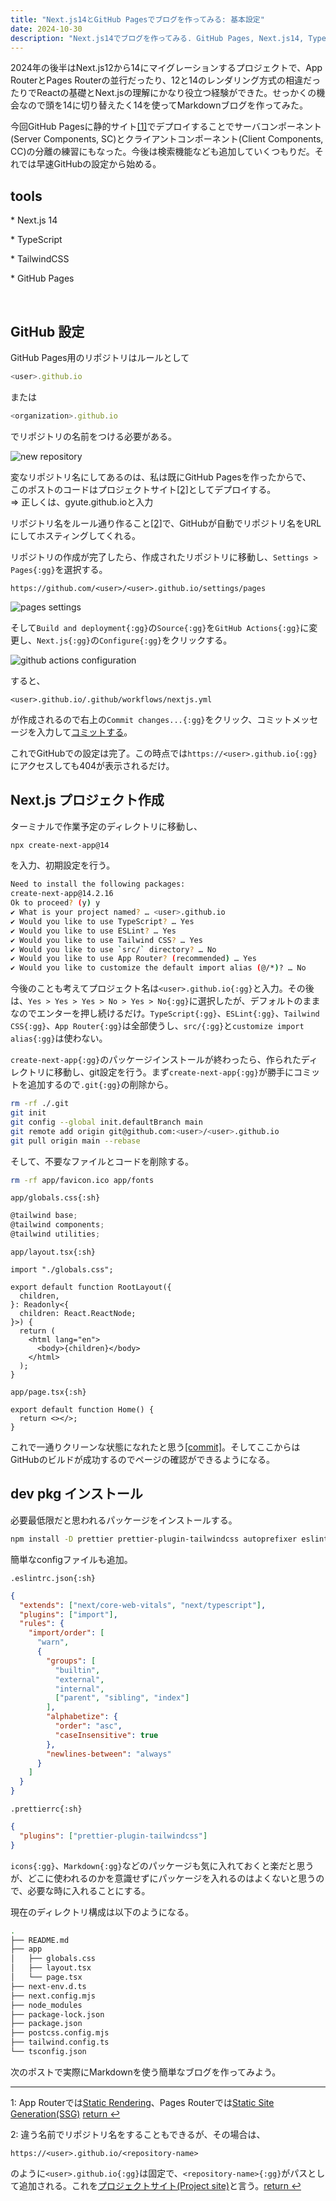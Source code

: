 ```yaml
---
title: "Next.js14とGitHub Pagesでブログを作ってみる: 基本設定"
date: 2024-10-30
description: "Next.js14でブログを作ってみる. GitHub Pages, Next.js14, TypeScript, TailwindCSS."
---
```


2024年の後半はNext.js12から14にマイグレーションするプロジェクトで、App RouterとPages Routerの並行だったり、12と14のレンダリング方式の相違だったりでReactの基礎とNext.jsの理解にかなり役立つ経験ができた。せっかくの機会なので頭を14に切り替えたく14を使ってMarkdownブログを作ってみた。

今回GitHub Pagesに静的サイト<a id="aid1" href="#ref1" class="jump">[1]</a>でデプロイすることでサーバコンポーネント(Server Components, SC)とクライアントコンポーネント(Client Components, CC)の分離の練習にもなった。今後は検索機能なども追加していくつもりだ。それでは早速GitHubの設定から始める。

## tools

\* Next.js 14

\* TypeScript

\* TailwindCSS

\* GitHub Pages

<br />

## GitHub 設定

GitHub Pages用のリポジトリはルールとして

```js
<user>.github.io
```

または

```js
<organization>.github.io
```

でリポジトリの名前をつける必要がある。

<img src="/nextjs-blog/new-repository.png" alt="new repository" class="rounded-lg my-5">
<p class="image-comment">変なリポジトリ名にしてあるのは、私は既にGitHub Pagesを作ったからで、<br />このポストのコードはプロジェクトサイト<a id="aid2" href="#ref2" class="jump">[2]</a>としてデプロイする。<br />⇒ 正しくは、gyute.github.ioと入力</p>

リポジトリ名をルール通り作ること<a id="aid2" href="#ref2" class="jump">[2]</a>で、GitHubが自動でリポジトリ名をURLにしてホスティングしてくれる。

リポジトリの作成が完了したら、作成されたリポジトリに移動し、`Settings > Pages{:gg}`を選択する。

```gg
https://github.com/<user>/<user>.github.io/settings/pages
```

<img src="/nextjs-blog/settings-pages.png" alt="pages settings" class="rounded-lg my-5">

そして`Build and deployment{:gg}`の`Source{:gg}`を`GitHub Actions{:gg}`に変更し、`Next.js{:gg}`の`Configure{:gg}`をクリックする。

<img src="/nextjs-blog/gh-actions-select.png" alt="github actions configuration" class="rounded-lg my-5">

すると、

```gg
<user>.github.io/.github/workflows/nextjs.yml
```

が作成されるので右上の`Commit changes...{:gg}`をクリック、コミットメッセージを入力して[コミットする](https://github.com/gyute/blog-example/commit/29d02f5a9e1b961f186ace40f66631a8525ec5fa)。

これでGitHubでの設定は完了。この時点では`https://<user>.github.io{:gg}`にアクセスしても404が表示されるだけ。

## Next.js プロジェクト作成

ターミナルで作業予定のディレクトリに移動し、

```sh
npx create-next-app@14
```

を入力、初期設定を行う。

```sh
Need to install the following packages:
create-next-app@14.2.16
Ok to proceed? (y) y
✔ What is your project named? … <user>.github.io
✔ Would you like to use TypeScript? … Yes
✔ Would you like to use ESLint? … Yes
✔ Would you like to use Tailwind CSS? … Yes
✔ Would you like to use `src/` directory? … No
✔ Would you like to use App Router? (recommended) … Yes
✔ Would you like to customize the default import alias (@/*)? … No
```

今後のことも考えてプロジェクト名は`<user>.github.io{:gg}`と入力。その後は、`Yes > Yes > Yes > No > Yes > No{:gg}`に選択したが、デフォルトのままなのでエンターを押し続けるだけ。`TypeScript{:gg}`、`ESLint{:gg}`、`Tailwind CSS{:gg}`、`App Router{:gg}`は全部使うし、`src/{:gg}`と`customize import alias{:gg}`は使わない。

`create-next-app{:gg}`のパッケージインストールが終わったら、作られたディレクトリに<span class="underline decoration-wavy font-bold">移動</span>し、git設定を行う。まず`create-next-app{:gg}`が勝手にコミットを追加するので`.git{:gg}`の削除から。

```sh
rm -rf ./.git
git init
git config --global init.defaultBranch main
git remote add origin git@github.com:<user>/<user>.github.io
git pull origin main --rebase
```

そして、不要なファイルとコードを削除する。

```sh
rm -rf app/favicon.ico app/fonts
```

`app/globals.css{:sh}`

```ts showLineNumbers
@tailwind base;
@tailwind components;
@tailwind utilities;
```

`app/layout.tsx{:sh}`

```tsx showLineNumbers
import "./globals.css";

export default function RootLayout({
  children,
}: Readonly<{
  children: React.ReactNode;
}>) {
  return (
    <html lang="en">
      <body>{children}</body>
    </html>
  );
}
```

`app/page.tsx{:sh}`

```tsx showLineNumbers
export default function Home() {
  return <></>;
}
```

これで一通りクリーンな状態になれたと思う[[commit]](https://github.com/gyute/blog-example/commit/3128893a785c8ba15f0180721555df07b2dc4d10)。そしてここからはGitHubのビルドが成功するのでページの確認ができるようになる。

## dev pkg インストール

必要最低限だと思われるパッケージをインストールする。

```sh
npm install -D prettier prettier-plugin-tailwindcss autoprefixer eslint-plugin-import
```

簡単なconfigファイルも追加。

`.eslintrc.json{:sh}`

```json showLineNumbers
{
  "extends": ["next/core-web-vitals", "next/typescript"],
  "plugins": ["import"],
  "rules": {
    "import/order": [
      "warn",
      {
        "groups": [
          "builtin",
          "external",
          "internal",
          ["parent", "sibling", "index"]
        ],
        "alphabetize": {
          "order": "asc",
          "caseInsensitive": true
        },
        "newlines-between": "always"
      }
    ]
  }
}
```

`.prettierrc{:sh}`

```json showLineNumbers
{
  "plugins": ["prettier-plugin-tailwindcss"]
}
```

`icons{:gg}`、`Markdown{:gg}`などのパッケージも気に入れておくと楽だと思うが、どこに使われるのかを意識せずにパッケージを入れるのはよくないと思うので、必要な時に入れることにする。

現在のディレクトリ構成は以下のようになる。

```sh
.
├── README.md
├── app
│   ├── globals.css
│   ├── layout.tsx
│   └── page.tsx
├── next-env.d.ts
├── next.config.mjs
├── node_modules
├── package-lock.json
├── package.json
├── postcss.config.mjs
├── tailwind.config.ts
└── tsconfig.json
```

次のポストで実際にMarkdownを使う簡単なブログを作ってみよう。

---

1: App Routerでは[Static Rendering](https://nextjs.org/docs/14/app/building-your-application/rendering/server-components#static-rendering-default)、Pages Routerでは[Static Site Generation(SSG)](https://nextjs.org/docs/14/pages/building-your-application/rendering/static-site-generation) <a id="ref1" href="#aid1" class="jump">return ↩</a>

2: 違う名前でリポジトリ名をすることもできるが、その場合は、

```gg
https://<user>.github.io/<repository-name>
```

のように`<user>.github.io{:gg}`は固定で、`<repository-name>{:gg}`がパスとして追加される。これを[プロジェクトサイト(Project site)](https://pages.github.com/)と言う。<a id="ref2" href="#aid2" class="jump">return ↩</a>
